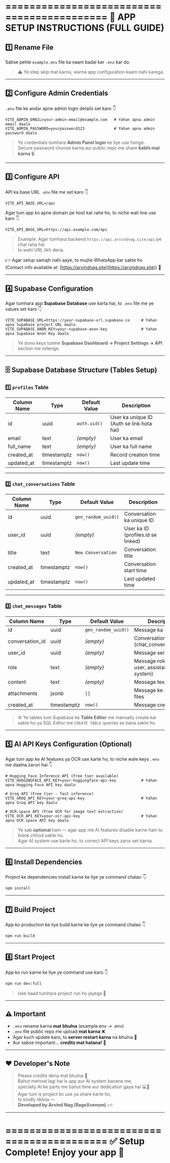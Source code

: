 ===========================================
         📌 APP SETUP INSTRUCTIONS (FULL GUIDE)
===========================================

1️⃣ Rename File  
----------------  
Sabse pehle `example.env` file ka naam badal kar `.env` kar do.  
> ⚠️ Ye step skip mat karna, warna app configuration kaam nahi karega.

---

2️⃣ Configure Admin Credentials  
-------------------------------  
`.env` file ke andar apne admin login details set karo 👇  

```env
VITE_ADMIN_EMAIL=your-admin-email@example.com   # Yahan apna admin email daalo  
VITE_ADMIN_PASSWORD=yourpassword123             # Yahan apna admin password daalo  
```

> Ye credentials tumhare **Admin Panel login** ke liye use honge.  
> Secure password choose karna aur public repo me share **kabhi mat karna** 🔒  

---

3️⃣ Configure API  
-----------------  
API ka base URL `.env` file me set karo 👇  

```env
VITE_API_BASE_URL=/api  
```

Agar tum app ko apne domain pe host kar rahe ho, to niche wali line use karo 👇  
```env
VITE_API_BASE_URL=https://api.example.com/api
```

> Example: Agar tumhara backend `https://api.arvindnag.site/api` pe chal raha hai  
> to wahi URL likh dena.  

👉 Agar setup samajh nahi aaye, to mujhe WhatsApp kar sakte ho  
   (Contact info available at: [https://arvindnag.site](https://arvindnag.site)) 📱  

---

4️⃣ Supabase Configuration  
--------------------------  
Agar tumhara app **Supabase Database** use karta hai, to `.env` file me ye values set karo 👇  

```env
VITE_SUPABASE_URL=https://your-supabase-url.supabase.co     # Yahan apna Supabase project URL daalo
VITE_SUPABASE_ANON_KEY=your-supabase-anon-key               # Yahan apna Supabase Anon Key daalo
```

> Ye dono keys tumhe **Supabase Dashboard → Project Settings → API** section me milenge.  

---

🗄️ Supabase Database Structure (Tables Setup)  
----------------------------------------------  

### 1️⃣ `profiles` Table  
| Column Name | Type | Default Value | Description |
|--------------|------|---------------|--------------|
| id | uuid | `auth.uid()` | User ka unique ID (Auth se link hota hai) |
| email | text | *(empty)* | User ka email |
| full_name | text | *(empty)* | User ka full name |
| created_at | timestamptz | `now()` | Record creation time |
| updated_at | timestamptz | `now()` | Last update time |

---

### 2️⃣ `chat_conversations` Table  
| Column Name | Type | Default Value | Description |
|--------------|------|---------------|--------------|
| id | uuid | `gen_random_uuid()` | Conversation ka unique ID |
| user_id | uuid | *(empty)* | User ka ID (profiles.id se linked) |
| title | text | `New Conversation` | Conversation title |
| created_at | timestamptz | `now()` | Conversation start time |
| updated_at | timestamptz | `now()` | Last updated time |

---

### 3️⃣ `chat_messages` Table  
| Column Name | Type | Default Value | Description |
|--------------|------|---------------|--------------|
| id | uuid | `gen_random_uuid()` | Message ka unique ID |
| conversation_id | uuid | *(empty)* | Conversation ka ID (chat_conversations.id) |
| user_id | uuid | *(empty)* | Message sender ka ID |
| role | text | *(empty)* | Message role (e.g. user, assistant, system) |
| content | text | *(empty)* | Message text |
| attachments | jsonb | `[]` | Message ke media files |
| created_at | timestamptz | `now()` | Message creation time |

> ⚙️ Ye tables tum Supabase ke **Table Editor** me manually create kar sakte ho ya SQL Editor me `CREATE TABLE` queries se bana sakte ho.  

---

5️⃣ AI API Keys Configuration (Optional)  
----------------------------------------  
Agar tum app ke AI features ya OCR use karte ho, to niche wale keys `.env` me daalna zaruri hai 👇  

```env
# Hugging Face Inference API (Free tier available)
VITE_HUGGINGFACE_API_KEY=your-huggingface-api-key           # Yahan apna Hugging Face API key daalo

# Groq API (Free tier - fast inference)
VITE_GROQ_API_KEY=your-groq-api-key                         # Yahan apna Groq API key daalo

# OCR.space API (Free OCR for image text extraction)
VITE_OCR_API_KEY=your-ocr-api-key                           # Yahan apna OCR.space API key daalo
```

> Ye sab **optional** hain — agar app me AI features disable karne hain to blank chhod sakte ho.  
> Agar AI system use karte ho, to correct API keys zarur set karna.  

---

6️⃣ Install Dependencies  
------------------------  
Project ke dependencies install karne ke liye ye command chalao 👇  
```bash
npm install
```

---

7️⃣ Build Project  
-----------------  
App ko production ke liye build karne ke liye ye command chalao 👇  
```bash
npm run build
```

---

8️⃣ Start Project  
-----------------  
App ko run karne ke liye ye command use karo 👇  
```bash
npm run dev:full
```

> Iske baad tumhara project run ho jayega 🎉  

---

⚠️ Important  
-------------  
- `.env` rename karna **mat bhulna** (example.env → .env)  
- `.env` file public repo me upload **mat karna** ❌  
- Agar kuch update karo, to **server restart karna** na bhulna 🔁  
- Aur sabse important... **credits mat hatana!** 🙏  

---

❤️ **Developer's Note**  
------------------------  
> Please credits dena mat bhulna 🙏  
> Bahut mehnat lagi hai is app aur AI system banane me,  
> specially AI ke parts me bahut time aur dedication gaya hai 💻🧠  
> Agar tum is project ko use ya share karte ho,  
> to kindly likhna —  
> **Developed by Arvind Nag (RageXvenom)** 💀🔥  

---

===========================================
✅ Setup Complete! Enjoy your app 🚀  
===========================================
